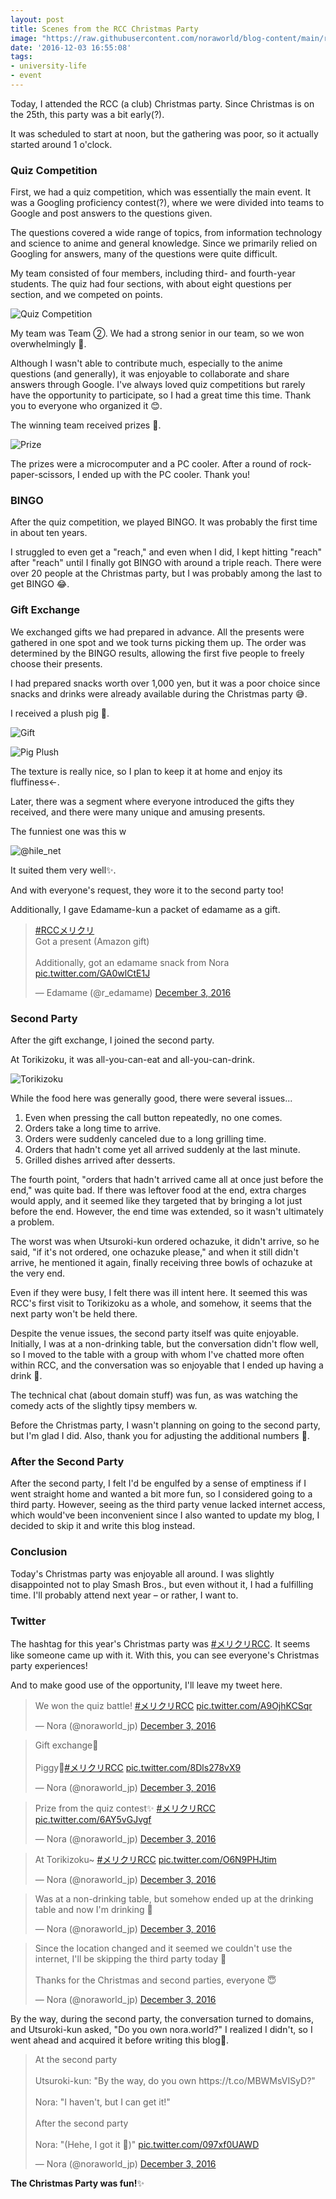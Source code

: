 ```yaml
---
layout: post
title: Scenes from the RCC Christmas Party
image: "https://raw.githubusercontent.com/noraworld/blog-content/main/rcc-xmas-party-2016/present_pig.jpg"
date: '2016-12-03 16:55:08'
tags:
- university-life
- event
---
```


Today, I attended the RCC (a club) Christmas party. Since Christmas is on the 25th, this party was a bit early(?).

It was scheduled to start at noon, but the gathering was poor, so it actually started around 1 o'clock.

### Quiz Competition
First, we had a quiz competition, which was essentially the main event. It was a Googling proficiency contest(?), where we were divided into teams to Google and post answers to the questions given.

The questions covered a wide range of topics, from information technology and science to anime and general knowledge. Since we primarily relied on Googling for answers, many of the questions were quite difficult.

My team consisted of four members, including third- and fourth-year students. The quiz had four sections, with about eight questions per section, and we competed on points.

![Quiz Competition](https://raw.githubusercontent.com/noraworld/blog-content/main/rcc-xmas-party-2016/quiz_battle.jpg)

My team was Team ②. We had a strong senior in our team, so we won overwhelmingly 💪.

Although I wasn't able to contribute much, especially to the anime questions (and generally), it was enjoyable to collaborate and share answers through Google. I've always loved quiz competitions but rarely have the opportunity to participate, so I had a great time this time. Thank you to everyone who organized it 😊.

The winning team received prizes 🎁.

![Prize](https://raw.githubusercontent.com/noraworld/blog-content/main/rcc-xmas-party-2016/pc_cooler.jpg)

The prizes were a microcomputer and a PC cooler. After a round of rock-paper-scissors, I ended up with the PC cooler. Thank you!

### BINGO
After the quiz competition, we played BINGO. It was probably the first time in about ten years.

I struggled to even get a "reach," and even when I did, I kept hitting "reach" after "reach" until I finally got BINGO with around a triple reach. There were over 20 people at the Christmas party, but I was probably among the last to get BINGO 😂.

### Gift Exchange
We exchanged gifts we had prepared in advance. All the presents were gathered in one spot and we took turns picking them up. The order was determined by the BINGO results, allowing the first five people to freely choose their presents.

I had prepared snacks worth over 1,000 yen, but it was a poor choice since snacks and drinks were already available during the Christmas party 😅.

I received a plush pig 🐷.

![Gift](https://raw.githubusercontent.com/noraworld/blog-content/main/rcc-xmas-party-2016/present_bag.jpg)

![Pig Plush](https://raw.githubusercontent.com/noraworld/blog-content/main/rcc-xmas-party-2016/present_pig.jpg)

The texture is really nice, so I plan to keep it at home and enjoy its fluffiness←.

Later, there was a segment where everyone introduced the gifts they received, and there were many unique and amusing presents.

The funniest one was this w

![@hile_net](https://raw.githubusercontent.com/noraworld/blog-content/main/rcc-xmas-party-2016/inazuma_utsuron.jpg)

It suited them very well✨.

And with everyone's request, they wore it to the second party too!

Additionally, I gave Edamame-kun a packet of edamame as a gift.

<blockquote class="twitter-tweet" data-lang="ja"><p lang="ja" dir="ltr"><a href="https://twitter.com/hashtag/RCC%E3%83%A1%E3%83%AA%E3%82%AF%E3%83%AA?src=hash">#RCCメリクリ</a><br>Got a present (Amazon gift)<br><br>Additionally, got an edamame snack from Nora <a href="https://t.co/GA0wlCtE1J">pic.twitter.com/GA0wlCtE1J</a></p>&mdash; Edamame (@r_edamame) <a href="https://twitter.com/r_edamame/status/804969506846035968">December 3, 2016</a></blockquote>
<script async src="//platform.twitter.com/widgets.js" charset="utf-8"></script>

### Second Party
After the gift exchange, I joined the second party.

At Torikizoku, it was all-you-can-eat and all-you-can-drink.

![Torikizoku](https://raw.githubusercontent.com/noraworld/blog-content/main/rcc-xmas-party-2016/torikizoku.jpg)

While the food here was generally good, there were several issues...

1. Even when pressing the call button repeatedly, no one comes.
2. Orders take a long time to arrive.
3. Orders were suddenly canceled due to a long grilling time.
4. Orders that hadn't come yet all arrived suddenly at the last minute.
5. Grilled dishes arrived after desserts.

The fourth point, "orders that hadn't arrived came all at once just before the end," was quite bad. If there was leftover food at the end, extra charges would apply, and it seemed like they targeted that by bringing a lot just before the end. However, the end time was extended, so it wasn't ultimately a problem.

The worst was when Utsuroki-kun ordered ochazuke, it didn't arrive, so he said, "if it's not ordered, one ochazuke please," and when it still didn't arrive, he mentioned it again, finally receiving three bowls of ochazuke at the very end.

Even if they were busy, I felt there was ill intent here. It seemed this was RCC's first visit to Torikizoku as a whole, and somehow, it seems that the next party won't be held there.

Despite the venue issues, the second party itself was quite enjoyable. Initially, I was at a non-drinking table, but the conversation didn't flow well, so I moved to the table with a group with whom I've chatted more often within RCC, and the conversation was so enjoyable that I ended up having a drink 🍹.

The technical chat (about domain stuff) was fun, as was watching the comedy acts of the slightly tipsy members w.

Before the Christmas party, I wasn't planning on going to the second party, but I'm glad I did. Also, thank you for adjusting the additional numbers 🙏.

### After the Second Party
After the second party, I felt I'd be engulfed by a sense of emptiness if I went straight home and wanted a bit more fun, so I considered going to a third party. However, seeing as the third party venue lacked internet access, which would've been inconvenient since I also wanted to update my blog, I decided to skip it and write this blog instead.

### Conclusion
Today's Christmas party was enjoyable all around. I was slightly disappointed not to play Smash Bros., but even without it, I had a fulfilling time. I'll probably attend next year – or rather, I want to.

### Twitter
The hashtag for this year's Christmas party was [#メリクリRCC](https://twitter.com/search?q=%E3%83%A1%E3%83%AA%E3%82%AF%E3%83%AARCC). It seems like someone came up with it. With this, you can see everyone's Christmas party experiences!

And to make good use of the opportunity, I'll leave my tweet here.

<blockquote class="twitter-tweet" data-lang="ja"><p lang="ja" dir="ltr">We won the quiz battle! <a href="https://twitter.com/hashtag/%E3%83%A1%E3%83%AA%E3%82%AF%E3%83%AARCC?src=hash">#メリクリRCC</a> <a href="https://t.co/A9OjhKCSqr">pic.twitter.com/A9OjhKCSqr</a></p>&mdash; Nora (@noraworld_jp) <a href="https://twitter.com/noraworld_jp/status/804954599668912128">December 3, 2016</a></blockquote>
<script async src="//platform.twitter.com/widgets.js" charset="utf-8"></script>

<blockquote class="twitter-tweet" data-lang="ja"><p lang="ja" dir="ltr">Gift exchange🎁<br><br>Piggy🐷<a href="https://twitter.com/hashtag/%E3%83%A1%E3%83%AA%E3%82%AF%E3%83%AARCC?src=hash">#メリクリRCC</a> <a href="https://t.co/8Dls278vX9">pic.twitter.com/8Dls278vX9</a></p>&mdash; Nora (@noraworld_jp) <a href="https://twitter.com/noraworld_jp/status/804961754920816640">December 3, 2016</a></blockquote>
<script async src="//platform.twitter.com/widgets.js" charset="utf-8"></script>

<blockquote class="twitter-tweet" data-lang="ja"><p lang="ja" dir="ltr">Prize from the quiz contest✨ <a href="https://twitter.com/hashtag/%E3%83%A1%E3%83%AA%E3%82%AF%E3%83%AARCC?src=hash">#メリクリRCC</a> <a href="https://t.co/6AY5vGJvgf">pic.twitter.com/6AY5vGJvgf</a></p>&mdash; Nora (@noraworld_jp) <a href="https://twitter.com/noraworld_jp/status/804964519747297280">December 3, 2016</a></blockquote>
<script async src="//platform.twitter.com/widgets.js" charset="utf-8"></script>

<blockquote class="twitter-tweet" data-lang="ja"><p lang="ja" dir="ltr">At Torikizoku~ <a href="https://twitter.com/hashtag/%E3%83%A1%E3%83%AA%E3%82%AF%E3%83%AARCC?src=hash">#メリクリRCC</a> <a href="https://t.co/O6N9PHJtim">pic.twitter.com/O6N9PHJtim</a></p>&mdash; Nora (@noraworld_jp) <a href="https://twitter.com/noraworld_jp/status/804996971542917121">December 3, 2016</a></blockquote>
<script async src="//platform.twitter.com/widgets.js" charset="utf-8"></script>

<blockquote class="twitter-tweet" data-lang="ja"><p lang="ja" dir="ltr">Was at a non-drinking table, but somehow ended up at the drinking table and now I'm drinking 🍶</p>&mdash; Nora (@noraworld_jp) <a href="https://twitter.com/noraworld_jp/status/805025870607884288">December 3, 2016</a></blockquote>
<script async src="//platform.twitter.com/widgets.js" charset="utf-8"></script>

<blockquote class="twitter-tweet" data-lang="ja"><p lang="ja" dir="ltr">Since the location changed and it seemed we couldn't use the internet, I'll be skipping the third party today 🙇<br><br>Thanks for the Christmas and second parties, everyone 😇</p>&mdash; Nora (@noraworld_jp) <a href="https://twitter.com/noraworld_jp/status/805059037482008577">December 3, 2016</a></blockquote>
<script async src="//platform.twitter.com/widgets.js" charset="utf-8"></script>

By the way, during the second party, the conversation turned to domains, and Utsuroki-kun asked, "Do you own nora.world?" I realized I didn't, so I went ahead and acquired it before writing this blog💪.

<blockquote class="twitter-tweet" data-lang="ja"><p lang="ja" dir="ltr">At the second party<br><br>Utsuroki-kun: "By the way, do you own https://t.co/MBWMsVISyD?"<br><br>Nora: "I haven't, but I can get it!"<br><br>After the second party<br><br>Nora: "(Hehe, I got it 💪)" <a href="https://t.co/097xf0UAWD">pic.twitter.com/097xf0UAWD</a></p>&mdash; Nora (@noraworld_jp) <a href="https://twitter.com/noraworld_jp/status/805084412324900868">December 3, 2016</a></blockquote>
<script async src="//platform.twitter.com/widgets.js" charset="utf-8"></script>

**The Christmas Party was fun!**✨
